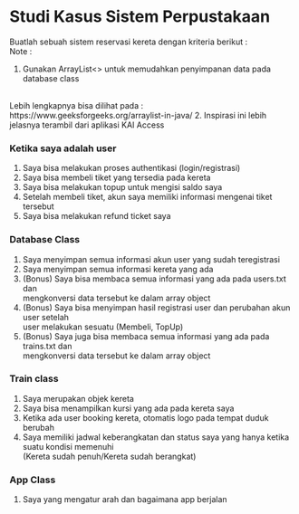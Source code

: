 # Studi Kasus Sistem Perpustakaan

Buatlah sebuah sistem reservasi kereta dengan kriteria berikut : 
<br>
Note : 
1. Gunakan ArrayList<> untuk memudahkan penyimpanan data pada database class
<br>
Lebih lengkapnya bisa dilihat pada : https://www.geeksforgeeks.org/arraylist-in-java/
2. Inspirasi ini lebih jelasnya terambil dari aplikasi KAI Access

### Ketika saya adalah user 
1. Saya bisa melakukan proses authentikasi (login/registrasi)
2. Saya bisa membeli tiket yang tersedia pada kereta
3. Saya bisa melakukan topup untuk mengisi saldo saya
4. Setelah membeli tiket, akun saya memiliki informasi mengenai tiket tersebut
5. Saya bisa melakukan refund ticket saya

### Database Class
1. Saya menyimpan semua informasi akun user yang sudah teregistrasi
2. Saya menyimpan semua informasi kereta yang ada
3. (Bonus) Saya bisa membaca semua informasi yang ada pada users.txt dan <br>
mengkonversi data tersebut ke dalam array object
4. (Bonus) Saya bisa menyimpan hasil registrasi user dan perubahan akun user setelah <br>
user melakukan sesuatu (Membeli, TopUp)
6. (Bonus) Saya juga bisa membaca semua informasi yang ada pada trains.txt dan <br>
mengkonversi data tersebut ke dalam array object

### Train class
1. Saya merupakan objek kereta
2. Saya bisa menampilkan kursi yang ada pada kereta saya
3. Ketika ada user booking kereta, otomatis logo pada tempat duduk berubah
4. Saya memiliki jadwal keberangkatan dan status saya yang hanya ketika suatu kondisi memenuhi
<br> (Kereta sudah penuh/Kereta sudah berangkat)

### App Class
1. Saya yang mengatur arah dan bagaimana app berjalan


